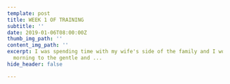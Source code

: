 ```yaml
---
template: post
title: WEEK 1 OF TRAINING
subtitle: ''
date: 2019-01-06T08:00:00Z
thumb_img_path: ''
content_img_path: ''
excerpt: I was spending time with my wife's side of the family and I woke up that
  morning to the gentle and ...
hide_header: false

---
```

